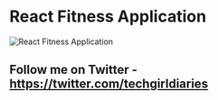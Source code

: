 # React Fitness Application

![React Fitness Application](https://i.ibb.co/xMyrsYZ/project-fitness-app.png)

## Follow me on Twitter - <https://twitter.com/techgirldiaries>
